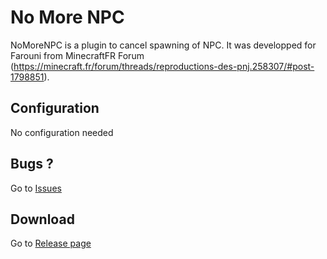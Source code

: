# No More NPC
NoMoreNPC is a plugin to cancel spawning of NPC.
It was developped for Farouni from MinecraftFR Forum (https://minecraft.fr/forum/threads/reproductions-des-pnj.258307/#post-1798851).

## Configuration
No configuration needed

## Bugs ?
Go to [Issues](https://github.com/detobel36/NoMoreNPC/issues)

## Download
Go to [Release page](https://github.com/detobel36/NoMoreNPC/releases/)
